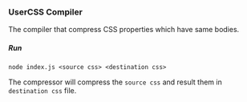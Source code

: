 ### UserCSS Compiler

The compiler that compress CSS properties which have same bodies.

##### Run
```
node index.js <source css> <destination css>
```
The compressor will compress the `source css` and result them in `destination css` file.